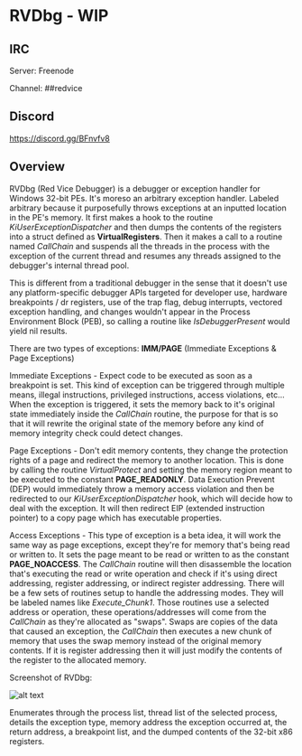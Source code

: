 # RVDbg - WIP

## IRC
Server: Freenode

Channel: ##redvice

## Discord
https://discord.gg/BFnvfv8

## Overview
RVDbg (Red Vice Debugger) is a debugger or exception handler for Windows 32-bit PEs. It's moreso an arbitrary exception handler. Labeled arbitrary because it purposefully throws exceptions at an inputted location in the PE's memory. It first makes a hook to the routine *KiUserExceptionDispatcher* and then dumps the contents of the registers into a struct defined as **VirtualRegisters**. Then it makes a call to a routine named *CallChain* and suspends all the threads in the process with the exception of the current thread and resumes any threads assigned to the debugger's internal thread pool.

This is different from a traditional debugger in the sense that it doesn't use any platform-specific debugger APIs targeted for developer use, hardware breakpoints / dr registers, use of the trap flag, debug interrupts, vectored exception handling, and changes wouldn't appear in the Process Environment Block (PEB), so calling a routine like *IsDebuggerPresent* would yield nil results.

There are two types of exceptions: **IMM/PAGE** (Immediate Exceptions & Page Exceptions)

Immediate Exceptions - Expect code to be executed as soon as a breakpoint is set. This kind of exception can be triggered through multiple means, illegal instructions, privileged instructions, access violations, etc... When the exception is triggered, it sets the memory back to it's original state immediately inside the *CallChain* routine, the purpose for that is so that it will rewrite the original state of the memory before any kind of memory integrity check could detect changes.

Page Exceptions - Don't edit memory contents, they change the protection rights of a page and redirect the memory to another location. This is done by calling the routine *VirtualProtect* and setting the memory region meant to be executed to the constant **PAGE_READONLY**. Data Execution Prevent (DEP) would immediately throw a memory access violation and then be redirected to our *KiUserExceptionDispatcher* hook, which will decide how to deal with the exception. It will then redirect EIP (extended instruction pointer) to a copy page which has executable properties.

Access Exceptions - This type of exception is a beta idea, it will work the same way as page exceptions, except they're for memory that's being read or written to. It sets the page meant to be read or written to as the constant **PAGE_NOACCESS**. The *CallChain* routine will then disassemble the location that's executing the read or write operation and check if it's using direct addressing, register addressing, or indirect register addressing. There will be a few sets of routines setup to handle the addressing modes. They will be labeled names like *Execute_Chunk1*. Those routines use a selected address or operation, these operations/addresses will come from the *CallChain* as they're allocated as "swaps". Swaps are copies of the data that caused an exception, the *CallChain* then executes a new chunk of memory that uses the swap memory instead of the original memory contents. If it is register addressing then it will just modify the contents of the register to the allocated memory.

Screenshot of RVDbg:

![alt text](https://puu.sh/xHwj6/216062a2dc.png)

Enumerates through the process list, thread list of the selected process, details the exception type, memory address the exception occurred at, the return address, a breakpoint list, and the dumped contents of the 32-bit x86 registers.
